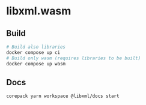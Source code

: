 # libxml.wasm

## Build

```bash
# Build also libraries
docker compose up ci
# Build only wasm (requires libraries to be built)
docker compose up wasm
```

## Docs

```bash
corepack yarn workspace @libxml/docs start
```
